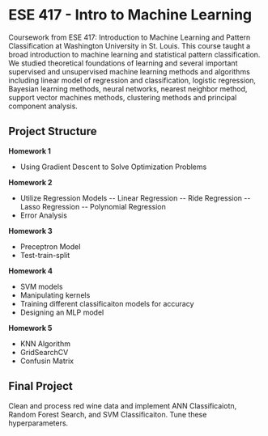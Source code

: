 # ESE 417 - Intro to Machine Learning
Coursework from ESE 417: 	Introduction to Machine Learning and Pattern Classification at Washington University in St. Louis. This course taught a broad introduction to machine learning and statistical pattern classification. We studied theoretical foundations of learning and several important supervised and unsupervised machine learning methods and algorithms including linear model of regression and classification, logistic regression, Bayesian learning methods, neural networks, nearest neighbor method, support vector machines methods, clustering methods and principal component analysis.<br>

## Project Structure
<b>Homework 1</b>
- Using Gradient Descent to Solve Optimization Problems

<b>Homework 2</b>
- Utilize Regression Models
-- Linear Regression
-- Ride Regression
-- Lasso Regression
-- Polynomial Regression
- Error Analysis<br>


<b>Homework 3</b>
- Preceptron Model 
- Test-train-split<br>


<b>Homework 4</b>
- SVM models
- Manipulating kernels
- Training different classificaiton models for accuracy
- Designing an MLP model<br>


<b>Homework 5</b>
- KNN Algorithm
- GridSearchCV
- Confusin Matrix
## Final Project
Clean and process red wine data and implement ANN Classificaiotn, Random Forest Search, and SVM Classificaiton. Tune these hyperparameters. 
